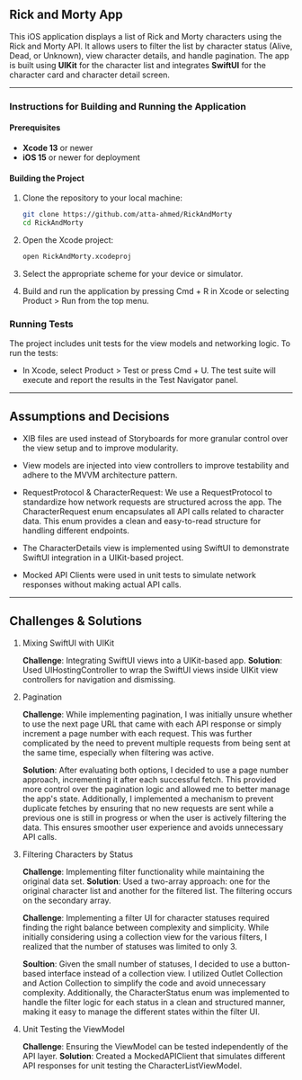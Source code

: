 ## Rick and Morty App

This iOS application displays a list of Rick and Morty characters using the Rick and Morty API. It allows users to filter the list by character status (Alive, Dead, or Unknown), view character details, and handle pagination. 
The app is built using **UIKit** for the character list and integrates **SwiftUI** for the character card and character detail screen.

---

### Instructions for Building and Running the Application

#### Prerequisites

- **Xcode 13** or newer
- **iOS 15** or newer for deployment

#### Building the Project

1. Clone the repository to your local machine:

   ```bash
   git clone https://github.com/atta-ahmed/RickAndMorty
   cd RickAndMorty
   ```

2. Open the Xcode project:

    ``` bash
    open RickAndMorty.xcodeproj
    ```

3. Select the appropriate scheme for your device or simulator.

4. Build and run the application by pressing Cmd + R in Xcode or selecting   Product > Run from the top menu.

### Running Tests
The project includes unit tests for the view models and networking logic. To run the tests:

- In Xcode, select Product > Test or press Cmd + U.
The test suite will execute and report the results in the Test Navigator panel.

---

## Assumptions and Decisions

- XIB files are used instead of Storyboards for more granular control over the view setup and to improve modularity.

- View models are injected into view controllers to improve testability and adhere to the MVVM architecture pattern.

- RequestProtocol & CharacterRequest: We use a RequestProtocol to standardize how network requests are structured across the app. The CharacterRequest enum encapsulates all API calls related to character data. This enum provides a clean and easy-to-read structure for handling different endpoints.

- The CharacterDetails view is implemented using SwiftUI to demonstrate SwiftUI integration in a UIKit-based project.
 
- Mocked API Clients were used in unit tests to simulate network responses without making actual API calls.

---

## Challenges & Solutions
1. Mixing SwiftUI with UIKit

    **Challenge**: Integrating SwiftUI views into a UIKit-based app.
    **Solution**: Used UIHostingController to wrap the SwiftUI views inside UIKit view controllers for navigation and dismissing.
    
2. Pagination 

    **Challenge**: While implementing pagination, I was initially unsure whether to use the next page URL that came with each API response or simply increment a page number with each request. This was further complicated by the need to prevent multiple requests from being sent at the same time, especially when filtering was active.

    **Solution**: After evaluating both options, I decided to use a page number approach, incrementing it after each successful fetch. This provided more control over the pagination logic and allowed me to better manage the app's state. Additionally, I implemented a mechanism to prevent duplicate fetches by ensuring that no new requests are sent while a previous one is still in progress or when the user is actively filtering the data. This ensures smoother user experience and avoids unnecessary API calls.

3. Filtering Characters by Status

    **Challenge**: Implementing filter functionality while maintaining the original data set.
    **Solution**: Used a two-array approach: one for the original character list and another for the filtered list. The filtering occurs on the secondary array.
    
    **Challenge**: Implementing a filter UI for character statuses required finding the right balance between complexity and simplicity. While initially considering using a collection view for the various filters, I realized that the number of statuses was limited to only 3.
    
    **Soultion**: Given the small number of statuses, I decided to use a button-based interface instead of a collection view. I utilized Outlet Collection and Action Collection to simplify the code and avoid unnecessary complexity. Additionally, the CharacterStatus enum was implemented to handle the filter logic for each status in a clean and structured manner, making it easy to manage the different states within the filter UI.
    
4. Unit Testing the ViewModel

    **Challenge**: Ensuring the ViewModel can be tested independently of the API layer.
    **Solution**: Created a MockedAPIClient that simulates different API responses for unit testing the CharacterListViewModel.
    
